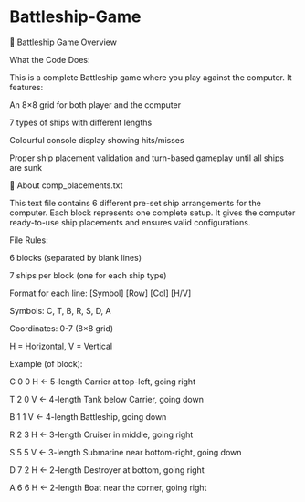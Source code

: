 # Battleship-Game
🚢 Battleship Game Overview

What the Code Does:

This is a complete Battleship game where you play against the computer. It features:

  An 8×8 grid for both player and the computer
  
  7 types of ships with different lengths
  
  Colourful console display showing hits/misses
  
  Proper ship placement validation and turn-based gameplay until all ships are sunk



📄 About comp_placements.txt

This text file contains 6 different pre-set ship arrangements for the computer. Each block represents one complete setup. 
It gives the computer ready-to-use ship placements and ensures valid configurations.

File Rules:

6 blocks (separated by blank lines)

7 ships per block (one for each ship type)

Format for each line: [Symbol] [Row] [Col] [H/V]

  Symbols: C, T, B, R, S, D, A
  
  Coordinates: 0-7 (8×8 grid)
  
  H = Horizontal, V = Vertical


Example (of block):

C 0 0 H  ← 5-length Carrier at top-left, going right

T 2 0 V  ← 4-length Tank below Carrier, going down

B 1 1 V  ← 4-length Battleship, going down

R 2 3 H  ← 3-length Cruiser in middle, going right

S 5 5 V  ← 3-length Submarine near bottom-right, going down

D 7 2 H  ← 2-length Destroyer at bottom, going right

A 6 6 H  ← 2-length Boat near the corner, going right

